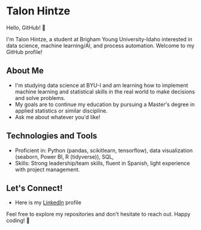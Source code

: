 # Talon Hintze

Hello, GitHub! 👋

I'm Talon Hintze, a student at Brigham Young University-Idaho interested in data science, machine learning/AI, and process automation. Welcome to my GitHub profile!

## About Me

- I'm studying data science at BYU-I and am learning how to implement machine learning and statistical skills in the real world to make decisions and solve problems.
- My goals are to continue my education by pursuing a Master's degree in applied statistics or similar discipline.
- Ask me about whatever you'd like!

## Technologies and Tools

- Proficient in: Python (pandas, scikitlearn, tensorflow), data visualization (seaborn, Power BI, R (tidyverse)), SQL, 
- Skills: Strong leadership/team skills, fluent in Spanish, light experience with project management.

## Let's Connect!

- Here is my [LinkedIn](https://www.linkedin.com/in/talon-hintze/) profile

Feel free to explore my repositories and don't hesitate to reach out. Happy coding! 🚀
